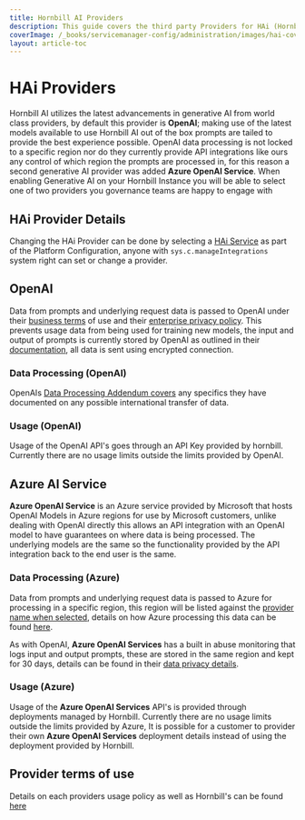 ```yaml
---
title: Hornbill AI Providers
description: This guide covers the third party Providers for HAi (Hornbill AI) within your environment.
coverImage: /_books/servicemanager-config/administration/images/hai-cover.jpg
layout: article-toc
---
```


# HAi Providers

Hornbill AI utilizes the latest advancements in generative AI from world class providers, by default this provider is **OpenAI**; making use of the latest models available to use Hornbill AI out of the box prompts are tailed to provide the best experience possible. OpenAI data processing is not locked to a specific region nor do they currently provide API integrations like ours any control of which region the prompts are processed in, for this reason a second generative AI provider was added **Azure OpenAI Service**. When enabling Generative AI on your Hornbill Instance you will be able to select one of two providers you governance teams are happy to engage with

## HAi Provider Details

Changing the HAi Provider can be done by selecting a [HAi Service](/esp-fundamentals/core-capabilities/integration/hai-services) as part of the Platform Configuration, anyone with ```sys.c.manageIntegrations``` system right can set or change a provider.

## OpenAI

Data from prompts and underlying request data is passed to OpenAI under their [business terms](https://openai.com/policies/business-terms) of use and their [enterprise privacy policy](https://openai.com/enterprise-privacy). This prevents usage data from being used for training new models, the input and output of prompts is currently stored by OpenAI as outlined in their [documentation](https://platform.openai.com/docs/models/how-we-use-your-data), all data is sent using encrypted connection.

### Data Processing (OpenAI)

OpenAIs [Data Processing Addendum covers](https://openai.com/policies/data-processing-addendum/) any specifics they have documented on any possible international transfer of data.

### Usage (OpenAI)

Usage of the OpenAI API's goes through an API Key provided by hornbill. Currently there are no usage limits outside the limits provided by OpenAI.

## Azure AI Service

**Azure OpenAI Service** is an Azure service provided by Microsoft that hosts OpenAI Models in Azure regions for use by Microsoft customers, unlike dealing with OpenAI directly this allows an API integration with an OpenAI model to have guarantees on where data is being processed. The underlying models are the same so the functionality provided by the API integration back to the end user is the same.

### Data Processing (Azure)

Data from prompts and underlying request data is passed to Azure for processing in a specific region, this region will be listed against the [provider name when selected](/esp-fundamentals/core-capabilities/integration/hai-services), details on how Azure processing this data can be found [here](https://learn.microsoft.com/en-us/legal/cognitive-services/openai/data-privacy).

As with OpenAI, **Azure OpenAI Services** has a built in abuse monitoring that logs input and output prompts, these are stored in the same region and kept for 30 days, details can be found in their [data privacy details](https://learn.microsoft.com/en-us/legal/cognitive-services/openai/data-privacy).

### Usage (Azure)

Usage of the **Azure OpenAI Services** API's is provided through deployments managed by Hornbill. Currently there are no usage limits outside the limits provided by Azure, It is possible for a customer to provider their own **Azure OpenAI Services** deployment details instead of using the deployment provided by Hornbill.

## Provider terms of use

Details on each providers usage policy as well as Hornbill's can be found [here](/servicemanager-config/administration/hai-usage-policy)